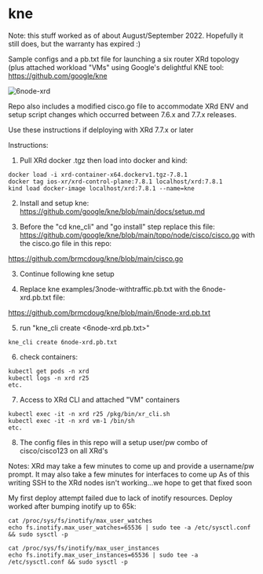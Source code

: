 # kne

Note: this stuff worked as of about August/September 2022. Hopefully it still does, but the warranty has expired :)

Sample configs and a pb.txt file for launching a six router XRd topology (plus attached workload "VMs" using Google's delightful KNE tool: https://github.com/google/kne


![6node-xrd](https://github.com/brmcdoug/kne/blob/main/6node-xrd-topo.png)

Repo also includes a modified cisco.go file to accommodate XRd ENV and setup script changes which occurred between 7.6.x and 7.7.x releases.

Use these instructions if delploying with XRd 7.7.x or later 

Instructions:

1. Pull XRd docker .tgz then load into docker and kind:
```
docker load -i xrd-container-x64.dockerv1.tgz-7.8.1
docker tag ios-xr/xrd-control-plane:7.8.1 localhost/xrd:7.8.1
kind load docker-image localhost/xrd:7.8.1 --name=kne
```

2. Install and setup kne: https://github.com/google/kne/blob/main/docs/setup.md

2. Before the "cd kne_cli" and "go install" step replace this file: https://github.com/google/kne/blob/main/topo/node/cisco/cisco.go with the cisco.go file in this repo:
 
https://github.com/brmcdoug/kne/blob/main/cisco.go

3. Continue following kne setup

4. Replace kne examples/3node-withtraffic.pb.txt with the 6node-xrd.pb.txt file: 

https://github.com/brmcdoug/kne/blob/main/6node-xrd.pb.txt

5. run "kne_cli create <6node-xrd.pb.txt>"
```
kne_cli create 6node-xrd.pb.txt
```

6. check containers:

```
kubectl get pods -n xrd
kubectl logs -n xrd r25
etc.
```

7. Access to XRd CLI and attached "VM" containers

```
kubectl exec -it -n xrd r25 /pkg/bin/xr_cli.sh
kubectl exec -it -n xrd vm-1 /bin/sh
etc.
```
8. The config files in this repo will a setup user/pw combo of cisco/cisco123 on all XRd's

Notes:
XRd may take a few minutes to come up and provide a username/pw prompt. It may also take a few minutes for interfaces to come up
As of this writing SSH to the XRd nodes isn't working...we hope to get that fixed soon

My first deploy attempt failed due to lack of inotify resources. Deploy worked after bumping inotify up to 65k:
```
cat /proc/sys/fs/inotify/max_user_watches
echo fs.inotify.max_user_watches=65536 | sudo tee -a /etc/sysctl.conf && sudo sysctl -p

cat /proc/sys/fs/inotify/max_user_instances
echo fs.inotify.max_user_instances=65536 | sudo tee -a /etc/sysctl.conf && sudo sysctl -p
```


